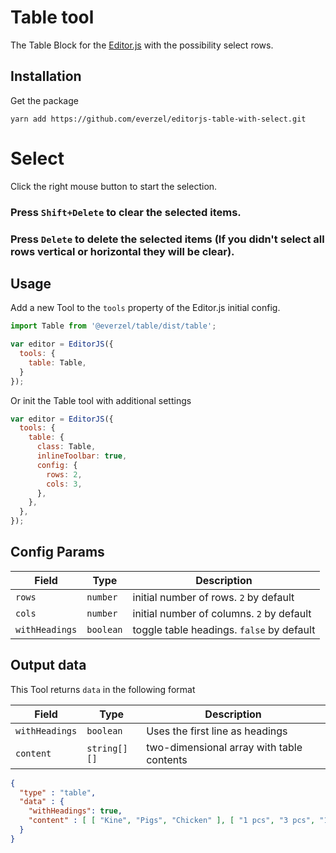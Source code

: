 # Table tool

The Table Block for the [Editor.js](https://editorjs.io) with the possibility select rows.

## Installation

Get the package

```shell
yarn add https://github.com/everzel/editorjs-table-with-select.git
```

# Select

Click the right mouse button to start the selection.

### Press ``Shift+Delete`` to clear the selected items.

### Press ``Delete`` to delete the selected items (If you didn't select all rows vertical or horizontal they will be clear).

## Usage

Add a new Tool to the `tools` property of the Editor.js initial config.

```javascript
import Table from '@everzel/table/dist/table';

var editor = EditorJS({
  tools: {
    table: Table,
  }
});
```

Or init the Table tool with additional settings

```javascript
var editor = EditorJS({
  tools: {
    table: {
      class: Table,
      inlineToolbar: true,
      config: {
        rows: 2,
        cols: 3,
      },
    },
  },
});
```

## Config Params

| Field              | Type     | Description          |
| ------------------ | -------- | ---------------------------------------- |
| `rows`             | `number` | initial number of rows. `2`  by default |
| `cols`             | `number` | initial number of columns. `2` by default |
| `withHeadings`             | `boolean` | toggle table headings. `false` by default |

## Output data

This Tool returns `data` in the following format

| Field          | Type         | Description           |
| -------------- | ------------ | ----------------------------------------- |
| `withHeadings` | `boolean`    | Uses the first line as headings |
| `content`      | `string[][]` | two-dimensional array with table contents |

```json
{
  "type" : "table",
  "data" : {
    "withHeadings": true,
    "content" : [ [ "Kine", "Pigs", "Chicken" ], [ "1 pcs", "3 pcs", "12 pcs" ], [ "100$", "200$", "150$" ] ]
  }
}
```